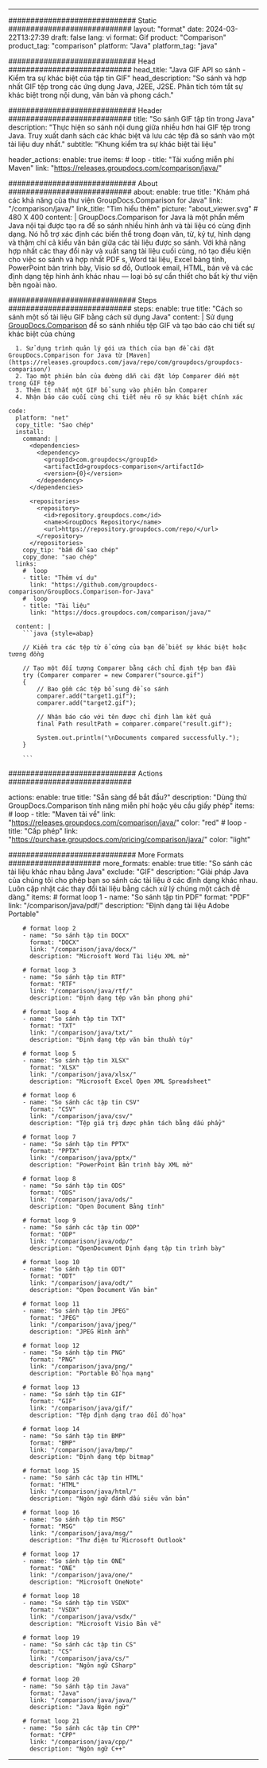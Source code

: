
---
############################# Static ############################
layout: "format"
date:  2024-03-22T13:27:39
draft: false
lang: vi
format: Gif
product: "Comparison"
product_tag: "comparison"
platform: "Java"
platform_tag: "java"

############################# Head ############################
head_title: "Java GIF API so sánh - Kiểm tra sự khác biệt của tập tin GIF"
head_description: "So sánh và hợp nhất GIF tệp trong các ứng dụng Java, J2EE, J2SE. Phân tích tóm tắt sự khác biệt trong nội dung, văn bản và phong cách."

############################# Header ############################
title: "So sánh GIF tập tin trong Java" 
description: "Thực hiện so sánh nội dung giữa nhiều hơn hai GIF tệp trong Java. Truy xuất danh sách các khác biệt và lưu các tệp đã so sánh vào một tài liệu duy nhất."
subtitle: "Khung kiểm tra sự khác biệt tài liệu" 

header_actions:
  enable: true
  items:
    #  loop
    - title: "Tải xuống miễn phí Maven"
      link: "https://releases.groupdocs.com/comparison/java/"
      
############################# About ############################
about:
    enable: true
    title: "Khám phá các khả năng của thư viện GroupDocs.Comparison for Java"
    link: "/comparison/java/"
    link_title: "Tìm hiểu thêm"
    picture: "about_viewer.svg" # 480 X 400
    content: |
       GroupDocs.Comparison for Java là một phần mềm Java nội tại được tạo ra để so sánh nhiều hình ảnh và tài liệu có cùng định dạng. Nó hỗ trợ xác định các biến thể trong đoạn văn, từ, ký tự, hình dạng và thậm chí cả kiểu văn bản giữa các tài liệu được so sánh. Với khả năng hợp nhất các thay đổi này và xuất sang tài liệu cuối cùng, nó tạo điều kiện cho việc so sánh và hợp nhất PDF s, Word tài liệu, Excel bảng tính, PowerPoint bản trình bày, Visio sơ đồ, Outlook email, HTML, bản vẽ và các định dạng tệp hình ảnh khác nhau — loại bỏ sự cần thiết cho bất kỳ thư viện bên ngoài nào.

############################# Steps ############################
steps:
    enable: true
    title: "Cách so sánh một số tài liệu GIF bằng cách sử dụng Java"
    content: |
      Sử dụng [GroupDocs.Comparison](https://products.groupdocs.com/comparison/java/) để so sánh nhiều tệp GIF và tạo báo cáo chi tiết sự khác biệt của chúng
      
      1. Sử dụng trình quản lý gói ưa thích của bạn để cài đặt GroupDocs.Comparison for Java từ [Maven](https://releases.groupdocs.com/java/repo/com/groupdocs/groupdocs-comparison/)
      2. Tạo một phiên bản của đường dẫn cài đặt lớp Comparer đến một trong GIF tệp
      3. Thêm ít nhất một GIF bổ sung vào phiên bản Comparer
      4. Nhận báo cáo cuối cùng chi tiết nêu rõ sự khác biệt chính xác
   
    code:
      platform: "net"
      copy_title: "Sao chép"
      install:
        command: |
          <dependencies>
            <dependency>
              <groupId>com.groupdocs</groupId>
              <artifactId>groupdocs-comparison</artifactId>
              <version>{0}</version>
            </dependency>
          </dependencies>

          <repositories>
            <repository>
              <id>repository.groupdocs.com</id>
              <name>GroupDocs Repository</name>
              <url>https://repository.groupdocs.com/repo/</url>
            </repository>
          </repositories>
        copy_tip: "bấm để sao chép"
        copy_done: "sao chép"
      links:
        #  loop
        - title: "Thêm ví dụ"
          link: "https://github.com/groupdocs-comparison/GroupDocs.Comparison-for-Java"
        #  loop
        - title: "Tài liệu"
          link: "https://docs.groupdocs.com/comparison/java/"
          
      content: |
        ```java {style=abap}

        // Kiểm tra các tệp từ ổ cứng của bạn để biết sự khác biệt hoặc tương đồng

        // Tạo một đối tượng Comparer bằng cách chỉ định tệp ban đầu
        try (Comparer comparer = new Comparer("source.gif") 
        {
            // Bao gồm các tệp bổ sung để so sánh
        	comparer.add("target1.gif");
            comparer.add("target2.gif");

            // Nhận báo cáo với tên được chỉ định làm kết quả
            final Path resultPath = comparer.compare("result.gif"); 

            System.out.println("\nDocuments compared successfully.");
        }
        
        ```            

############################# Actions ############################

actions:
  enable: true
  title: "Sẵn sàng để bắt đầu?"
  description: "Dùng thử GroupDocs.Comparison tính năng miễn phí hoặc yêu cầu giấy phép"
  items:
    #  loop
    - title: "Maven tải về"
      link: "https://releases.groupdocs.com/comparison/java/"
      color: "red"
        #  loop
    - title: "Cấp phép"
      link: "https://purchase.groupdocs.com/pricing/comparison/java/"
      color: "light"


############################# More Formats #####################
more_formats:
    enable: true
    title: "So sánh các tài liệu khác nhau bằng Java"
    exclude: "GIF"
    description: "Giải pháp Java của chúng tôi cho phép bạn so sánh các tài liệu ở các định dạng khác nhau. Luôn cập nhật các thay đổi tài liệu bằng cách xử lý chúng một cách dễ dàng."
    items: 
        # format loop 1
        - name: "So sánh tập tin PDF"
          format: "PDF"
          link: "/comparison/java/pdf/"
          description: "Định dạng tài liệu Adobe Portable"

        # format loop 2
        - name: "So sánh tập tin DOCX"
          format: "DOCX"
          link: "/comparison/java/docx/"
          description: "Microsoft Word Tài liệu XML mở"

        # format loop 3
        - name: "So sánh tập tin RTF"
          format: "RTF"
          link: "/comparison/java/rtf/"
          description: "Định dạng tệp văn bản phong phú"

        # format loop 4
        - name: "So sánh tập tin TXT"
          format: "TXT"
          link: "/comparison/java/txt/"
          description: "Định dạng tệp văn bản thuần túy"

        # format loop 5
        - name: "So sánh tập tin XLSX"
          format: "XLSX"
          link: "/comparison/java/xlsx/"
          description: "Microsoft Excel Open XML Spreadsheet"

        # format loop 6
        - name: "So sánh các tập tin CSV"
          format: "CSV"
          link: "/comparison/java/csv/"
          description: "Tệp giá trị được phân tách bằng dấu phẩy"

        # format loop 7
        - name: "So sánh tập tin PPTX"
          format: "PPTX"
          link: "/comparison/java/pptx/"
          description: "PowerPoint Bản trình bày XML mở"

        # format loop 8
        - name: "So sánh tập tin ODS"
          format: "ODS"
          link: "/comparison/java/ods/"
          description: "Open Document Bảng tính"

        # format loop 9
        - name: "So sánh các tập tin ODP"
          format: "ODP"
          link: "/comparison/java/odp/"
          description: "OpenDocument Định dạng tập tin trình bày"

        # format loop 10
        - name: "So sánh tập tin ODT"
          format: "ODT"
          link: "/comparison/java/odt/"
          description: "Open Document Văn bản"

        # format loop 11
        - name: "So sánh tập tin JPEG"
          format: "JPEG"
          link: "/comparison/java/jpeg/"
          description: "JPEG Hình ảnh"

        # format loop 12
        - name: "So sánh tập tin PNG"
          format: "PNG"
          link: "/comparison/java/png/"
          description: "Portable Đồ họa mạng"

        # format loop 13
        - name: "So sánh tập tin GIF"
          format: "GIF"
          link: "/comparison/java/gif/"
          description: "Tệp định dạng trao đổi đồ họa"

        # format loop 14
        - name: "So sánh tập tin BMP"
          format: "BMP"
          link: "/comparison/java/bmp/"
          description: "Định dạng tệp bitmap"

        # format loop 15
        - name: "So sánh các tập tin HTML"
          format: "HTML"
          link: "/comparison/java/html/"
          description: "Ngôn ngữ đánh dấu siêu văn bản"

        # format loop 16
        - name: "So sánh tập tin MSG"
          format: "MSG"
          link: "/comparison/java/msg/"
          description: "Thư điện tử Microsoft Outlook"

        # format loop 17
        - name: "So sánh tập tin ONE"
          format: "ONE"
          link: "/comparison/java/one/"
          description: "Microsoft OneNote"

        # format loop 18
        - name: "So sánh tập tin VSDX"
          format: "VSDX"
          link: "/comparison/java/vsdx/"
          description: "Microsoft Visio Bản vẽ"

        # format loop 19
        - name: "So sánh các tập tin CS"
          format: "CS"
          link: "/comparison/java/cs/"
          description: "Ngôn ngữ CSharp"

        # format loop 20
        - name: "So sánh tập tin Java"
          format: "Java"
          link: "/comparison/java/java/"
          description: "Java Ngôn ngữ"
          
        # format loop 21
        - name: "So sánh các tập tin CPP"
          format: "CPP"
          link: "/comparison/java/cpp/"
          description: "Ngôn ngữ C++"
---